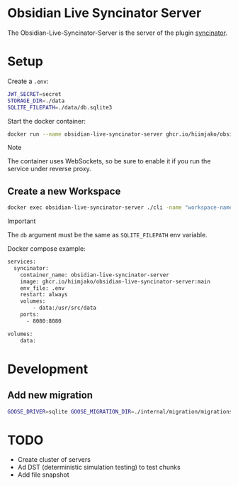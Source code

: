 # Obsidian Live Syncinator Server

The Obsidian-Live-Syncinator-Server is the server of the plugin [syncinator](https://github.com/hiimjako/obsidian-live-syncinator).

# Setup

Create a `.env`:

```sh
JWT_SECRET=secret
STORAGE_DIR=./data
SQLITE_FILEPATH=./data/db.sqlite3
```

Start the docker container:

```sh
docker run --name obsidian-live-syncinator-server ghcr.io/hiimjako/obsidian-live-syncinator-server -p 8080:8080 --env-file .env
```

> [!NOTE]  
> The container uses WebSockets, so be sure to enable it if you run the service under reverse proxy.

## Create a new Workspace

```sh
docker exec obsidian-live-syncinator-server ./cli -name "workspace-name" -pass "strong-pass" -db "./data/db.sqlite3"
```

> [!IMPORTANT]  
> The `db` argument must be the same as `SQLITE_FILEPATH` env variable.

Docker compose example:

```sh
services:
  syncinator:
    container_name: obsidian-live-syncinator-server
    image: ghcr.io/hiimjako/obsidian-live-syncinator-server:main
    env_file: .env
    restart: always
    volumes:
        - data:/usr/src/data
    ports:
      - 8080:8080

volumes:
    data:
```

# Development

## Add new migration

```sh
GOOSE_DRIVER=sqlite GOOSE_MIGRATION_DIR=./internal/migration/migrations/ goose create new_migration_name sql
```

# TODO

- Create cluster of servers
- Ad DST (deterministic simulation testing) to test chunks
- Add file snapshot
